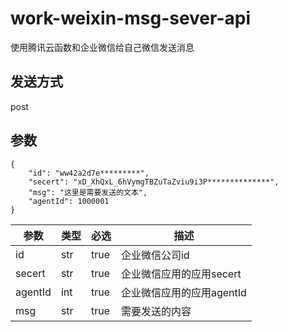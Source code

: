 # work-weixin-msg-sever-api

使用腾讯云函数和企业微信给自己微信发送消息

## 发送方式

post

## 参数

```
{
    "id": "ww42a2d7e*********",
    "secert": "xD_XhQxL_6hVymgTBZuTaZviu9i3P**************",
    "msg": "这里是需要发送的文本",
    "agentId": 1000001
}
```

| 参数      | 类型  | 必选   | 描述               |
|---------|-----|------|------------------|
| id      | str | true | 企业微信公司id         |
| secert  | str | true | 企业微信应用的应用secert  |
| agentId | int | true | 企业微信应用的应用agentId |
| msg     | str | true | 需要发送的内容          |
